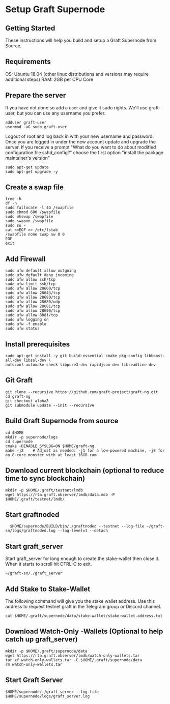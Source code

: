 # Setup Graft Supernode

## Getting Started
These instructions will help you build and setup a Graft Supernode from Source.

## Requirements
  OS:  Ubuntu 18.04 (other linux distributions and versions may require additional steps)
  RAM:  2GB per CPU Core

## Prepare the server
If you have not done so add a user and give it sudo rights.  We'll use graft-user, but you can use any username you prefer.

    adduser graft-user
    usermod -aG sudo graft-user

Logout of root and log back in with your new username and password.  Once you are logged in under the new account update and upgrade the server.  If you receive a prompt "What do you want to do about modified configuration file sshd_config?" choose the first option "install the package maintainer's version"

    sudo apt-get update
    sudo apt-get upgrade -y

## Create a swap file

    free -h
    df -h
    sudo fallocate -l 4G /swapfile
    sudo chmod 600 /swapfile
    sudo mkswap /swapfile
    sudo swapon /swapfile
    sudo su -
    cat <<EOF >> /etc/fstab
    /swapfile none swap sw 0 0
    EOF
    exit

## Add Firewall

    sudo ufw default allow outgoing
    sudo ufw default deny incoming
    sudo ufw allow ssh/tcp
    sudo ufw limit ssh/tcp
    sudo ufw allow 28600/tcp
    sudo ufw allow 28643/tcp
    sudo ufw allow 28680/tcp
    sudo ufw allow 28680/udp
    sudo ufw allow 28681/tcp
    sudo ufw allow 28690/tcp
    sudo ufw allow 8081/tcp
    sudo ufw logging on
    sudo ufw -f enable
    sudo ufw status

## Install prerequisites

    sudo apt-get install -y git build-essential cmake pkg-config libboost-all-dev libssl-dev \
    autoconf automake check libpcre3-dev rapidjson-dev libreadline-dev

## Git Graft

    git clone --recursive https://github.com/graft-project/graft-ng.git
    cd graft-ng
    git checkout alpha3
    git submodule update --init --recursive

## Build Graft Supernode from source

    cd $HOME
    mkdir -p supernode/logs
    cd supernode
    cmake -DENABLE_SYSLOG=ON $HOME/graft-ng
    make -j2    # Adjust as needed: -j1 for a low-powered machine, -j8 for an 8-core monster with at least 16GB ram

## Download current blockchain (optional to reduce time to sync blockchain)

    mkdir -p $HOME/.graft/testnet/lmdb
    wget https://rta.graft.observer/lmdb/data.mdb -P $HOME/.graft/testnet/lmdb/

## Start graftnoded

      $HOME/supernode/BUILD/bin/./graftnoded --testnet --log-file ~/graft-sn/logs/graftnoded.log --log-level=1 --detach

## Start graft_server
Start graft_server for long enough to create the stake-wallet then close it.  When it starts to scroll hit CTRL-C to exit.

    ~/graft-sn/./graft_server

## Add Stake to Stake-Wallet
The following command will give you the stake wallet address.  Use this address to request testnet graft in the Telegram group or Discord channel.

    cat $HOME/.graft/supernode/data/stake-wallet/stake-wallet.address.txt

## Download Watch-Only -Wallets (Optional to help catch up graft_server)

    mkdir -p $HOME/.graft/supernode/data
    wget https://rta.graft.observer/lmdb/watch-only-wallets.tar
    tar xf watch-only-wallets.tar -C $HOME/.graft/supernode/data
    rm watch-only-wallets.tar

## Start Graft Server

    $HOME/supernode/./graft_server --log-file $HOME/supernode/logs/graft_server.log
